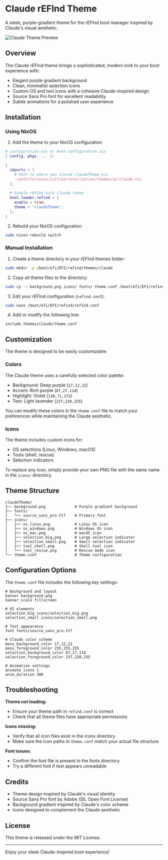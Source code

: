 # Claude rEFInd Theme

A sleek, purple-gradient theme for the rEFInd boot manager inspired by Claude's visual aesthetic.

![Claude Theme Preview](preview.png)

## Overview

The Claude rEFInd theme brings a sophisticated, modern look to your boot experience with:

- Elegant purple gradient background
- Clean, minimalist selection icons
- Custom OS and tool icons with a cohesive Claude-inspired design
- Source Sans Pro font for excellent readability
- Subtle animations for a polished user experience

## Installation

### Using NixOS

1. Add the theme to your NixOS configuration:

```nix
# configuration.nix or boot-configuration.nix
{ config, pkgs, ... }:

{
  imports = [
    # Path to where you stored claudeTheme.nix
    ./path/to/nixos/init/personalization/themes/ai/claude.nix
  ];
  
  # Enable rEFInd with Claude theme
  boot.loader.refind = {
    enable = true;
    theme = "claudeTheme";
  };
}
```

2. Rebuild your NixOS configuration:

```bash
sudo nixos-rebuild switch
```

### Manual Installation

1. Create a theme directory in your rEFInd themes folder:

```bash
sudo mkdir -p /boot/efi/EFI/refind/themes/claude
```

2. Copy all theme files to the directory:

```bash
sudo cp -r background.png icons/ fonts/ theme.conf /boot/efi/EFI/refind/themes/claude/
```

3. Edit your rEFInd configuration (`refind.conf`):

```bash
sudo nano /boot/efi/EFI/refind/refind.conf
```

4. Add or modify the following line:

```
include themes/claude/theme.conf
```

## Customization

The theme is designed to be easily customizable:

### Colors

The Claude theme uses a carefully selected color palette:
- Background: Deep purple (`17,12,22`)
- Accent: Rich purple (`87,27,114`)
- Highlight: Violet (`130,71,172`)
- Text: Light lavender (`237,220,255`)

You can modify these colors in the `theme.conf` file to match your preferences while maintaining the Claude aesthetic.

### Icons

The theme includes custom icons for:
- OS selections (Linux, Windows, macOS)
- Tools (shell, rescue)
- Selection indicators

To replace any icon, simply provide your own PNG file with the same name in the `icons/` directory.

## Theme Structure

```
claudeTheme/
├── background.png             # Purple gradient background
├── fonts/
│   └── source_sans_pro.ttf    # Primary font
├── icons/
│   ├── os_linux.png           # Linux OS icon
│   ├── os_windows.png         # Windows OS icon  
│   ├── os_mac.png             # macOS icon
│   ├── selection_big.png      # Large selection indicator
│   ├── selection_small.png    # Small selection indicator
│   ├── tool_shell.png         # Shell tool icon
│   └── tool_rescue.png        # Rescue mode icon
└── theme.conf                 # Theme configuration
```

## Configuration Options

The `theme.conf` file includes the following key settings:

```
# Background and layout
banner background.png
banner_scale fillscreen

# UI elements
selection_big icons/selection_big.png
selection_small icons/selection_small.png

# Text appearance
font fonts/source_sans_pro.ttf

# Claude color scheme
menu_background_color 17,12,22
menu_foreground_color 255,255,255
selection_background_color 87,27,114
selection_foreground_color 237,220,255

# Animation settings
animate_icons 1
anim_duration 300
```

## Troubleshooting

**Theme not loading:**
- Ensure your theme path in `refind.conf` is correct
- Check that all theme files have appropriate permissions

**Icons missing:**
- Verify that all icon files exist in the icons directory
- Make sure the icon paths in `theme.conf` match your actual file structure

**Font issues:**
- Confirm the font file is present in the fonts directory
- Try a different font if text appears unreadable

## Credits

- Theme design inspired by Claude's visual identity
- Source Sans Pro font by Adobe (SIL Open Font License)
- Background gradient inspired by Claude's color scheme
- Icons designed to complement the Claude aesthetic

## License

This theme is released under the MIT License.

---

Enjoy your sleek Claude-inspired boot experience!
